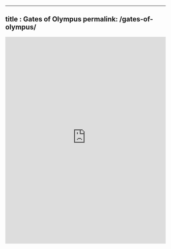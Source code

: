 ----
title : Gates of Olympus
permalink: /gates-of-olympus/
----

<iframe width="100%" height="650px" src="https://demogamesfree-asia.pragmaticplay.net/gs2c/openGame.do?gameSymbol=vs5joker&jurisdiction=99&lang=ID&cur=IDR" allow="autoplay; encrypted-media" allowtransparency="true" frameborder="0" donotallowfullscreen>
 <p>Your browser does not support iframes.</p>
</iframe>
